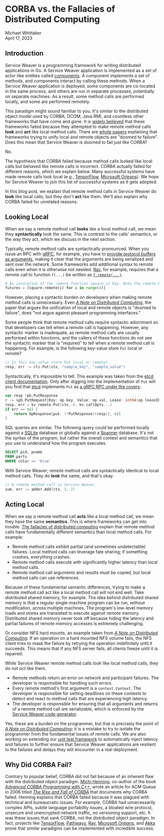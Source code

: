 # CORBA vs. the Fallacies of Distributed Computing

<div class="blog-author">Michael Whittaker</div>
<div class="blog-date">April 17, 2023</div>

## Introduction

Service Weaver is a programming framework for writing distributed applications
in Go. A Service Weaver application is implemented as a set of actor-like
entities called [components][]. A component implements a set of methods, and
components interact by calling these methods. When a Service Weaver application
is deployed, some components are co-located in the same process, and others are
run in separate processes, potentially on separate machines. As a result, some
method calls are performed locally, and some are performed remotely.

This paradigm might sound familiar to you. It's similar to the distributed
object model used by CORBA, DCOM, Java RMI, and countless other frameworks that
have come and gone. It is [widely believed][why_corba_failed] that these
frameworks failed because they attempted to make remote method calls **look**
and **act** like local method calls. There are [whole papers][a_note_on_dc]
explaining that frameworks trying to unify local and remote objects are "doomed
to failure". Does this mean that Service Weaver is doomed to fail just like
CORBA?

No.

The hypothesis that CORBA failed because method calls looked like local calls
but behaved like remote calls is incorrect. CORBA actually failed for different
reasons, which we explain below. Many successful systems have made remote calls
look local (e.g., [TensorFlow][tensorflow], [Microsoft Orleans][orleans]). We
hope for Service Weaver to join this list of successful systems as it gets
adopted.

In this blog post, we explain that remote method calls in Service Weaver do
**look** like local calls, but they don't **act** like them. We'll also explain
why CORBA failed for unrelated reasons.

## Looking Local

When we say a remote method call **looks** like a local method call, we mean
they **syntactically** look the same. This is contrast to the calls' semantics,
or the way they act, which we discuss in the next section.

Typically, remote method calls are syntactically pronounced. When you issue an
RPC with [gRPC][], for example, you have to [provide protocol buffers as
arguments](https://grpc.io/docs/languages/go/basics/#simple-rpc-1), making it
clear that the arguments are being serialized and sent over the network. Some
frameworks add additional syntax to remote calls even when it is otherwise not
needed. [Ray](https://www.ray.io/), for example, requires that a remote call to
function `f(...)` be written as [`f.remote(...)`][ray_remote].

```python
# An invocation of the remote function square in Ray. Note the remote keyword.
futures = [square.remote(i) for i in range(4)]
```

However, placing a syntactic burden on developers when making remote method
calls is unnecessary. Even [*A Note on Distributed Computing*][a_note_on_dc],
the paper that argues the unification of local and remote objects is "doomed to
failure", does "not argue against pleasant programming interfaces."

Some people think that remote method calls require syntactic adornment so that
developers can tell when a remote call is happening. However, any syntactic
marker is inadequate, as remote method calls are usually performed within
functions, and the callers of these functions do not see the syntactic marker
that is "required" to tell when a remote method call is happening. For example,
is the following key-value store `Put` local or remote?

```go
// Is this key-value store Put local or remote?
resp, err := cli.Put(ctx, "sample_key", "sample_value")
```

Syntactically, it's impossible to tell. This example was taken from the [etcd
client documentation][etcd_client]. Only after digging into the implementation
of `Put` will you find that [etcd](https://etcd.io/) implements `Put` as [a gRPC
RPC under the covers][etcd_put]:

```go
var resp *pb.PutResponse
r := &pb.PutRequest{Key: op.key, Value: op.val, Lease: int64(op.leaseID), PrevKv: op.prevKV, IgnoreValue: op.ignoreValue, IgnoreLease: op.ignoreLease}
resp, err = kv.remote.Put(ctx, r, kv.callOpts...)
if err == nil {
    return OpResponse{put: (*PutResponse)(resp)}, nil
}
```

SQL queries are similar. The following query could be performed locally against
a [SQLite](https://sqlite.org/index.html) database or globally against a
[Spanner](https://cloud.google.com/spanner) database. It's not the syntax of the
program, but rather the overall context and semantics that you use to understand
how the program executes.

```sql
SELECT pid, pname
FROM parts
WHERE color == 'blue'
```

With Service Weaver, remote method calls are syntactically identical to local
method calls. They do **look** the same, and that's okay.

```go
// A remote method call in Service Weaver.
sum, err := adder.Add(ctx, 1, 2)
```

## Acting Local

When we say a remote method call **acts** like a local method call, we mean they
have the same **semantics**. This is where frameworks can get into trouble.
[The fallacies of distributed computing][fallacies] explain that remote method
calls have fundamentally different semantics than local method calls. For
example:

- Remote method calls exhibit partial (and sometimes undetectable) failures.
  Local method calls can leverage fate sharing; if something crashes, everything
  crashes.
- Remote method calls execute with significantly higher latency than local
  method calls.
- Remote method call arguments and results must be copied, but local method
  calls can use references.

Because of these fundamental semantic differences, trying to make a remote
method call act like a local method call will not end well. Take distributed
shared memory, for example. The idea behind distributed shared memory is that a
regular single-machine program can be run, without modification, across multiple
machines. The program's low-level memory loads and stores are translated to
execute against remote memory. Distributed shared memory never took off because
hiding the latency and partial failures of remote memory accesses is extremely
challenging.

Or consider NFS hard mounts, an example taken from [*A Note on Distributed
Computing*][a_note_on_dc]. If an operation on a hard mounted NFS volume fails,
the NFS client tries to mask the failure by retrying the operation indefinitely
until it succeeds. This means that if any NFS server fails, all clients
freeze until it is repaired.

While Service Weaver remote method calls *look* like local method calls, they do
not *act* like them.

- Remote methods return an error on network and participant failures.  The
  developer is responsible for handling such errors.
- Every remote method's first argument is a `context.Context`. The
  developer is responsible for setting deadlines on these contexts to detect and
  react to method calls that are experiencing high latency.
- The developer is responsible for ensuring that all arguments and returns of a
  remote method call are serializable, which is enforced by the [Service Weaver
  code generator][generator].

Yes, these are a burden on the programmer, but that is precisely the point of
[*A Note on Distributed Computing*][a_note_on_dc]; it is a mistake to try to
isolate the programmer from the fundamental issues of remote calls. We are also
working on extending our [unit test framework][testing] to automatically inject
latency and failures to further ensure that Service Weaver applications are
resilient to the failures and delays they will encounter in a real deployment.

## Why Did CORBA Fail?

Contrary to popular belief, CORBA did not fail because of an inherent flaw with
the distributed object paradigm. [Michi Henning][michi], co-author of the book
[*Advanced CORBA Programming with C++*][corba_book], wrote an article for ACM
Queue in 2006 titled [*The Rise and Fall of CORBA*][corba_queue] that documents
why CORBA failed. Henning explains that CORBA failed because it was plagued with
technical and bureaucratic issues. For example, CORBA had unnecessarily complex
APIs, subtle language portability issues, a bloated wire protocol, unsecure and
unencrypted network traffic, no versioning support, etc. It was these issues
that sank CORBA, not the distributed object paradigm. In fact, projects like
[TensorFlow][tensorflow], [Pathways][pathways], [Ray][ray], [Microsoft
Orelans][orleans], and [Akka][akka] prove that similar paradigms can be
implemented with incredible success.

[a_note_on_dc]: https://scholar.harvard.edu/files/waldo/files/waldo-94.pdf
[akka]: https://akka.io/
[components]: ../docs.html#components
[corba_book]: https://www.informit.com/store/advanced-corba-programming-with-c-plus-plus-9780201379273
[corba_queue]: https://queue.acm.org/detail.cfm?id=1142044
[etcd_client]: https://pkg.go.dev/go.etcd.io/etcd/client/v3#section-readme
[etcd_put]: https://github.com/etcd-io/etcd/blob/217d183e5a2b2b7e826825f8218b8c4f53590a8f/client/v3/kv.go#L153-L159
[fallacies]: https://en.wikipedia.org/wiki/Fallacies_of_distributed_computing
[gRPC]: https://grpc.io/
[generator]: ../docs.html#weaver-generate
[michi]: http://www.triodia.com/
[orleans]: https://learn.microsoft.com/en-us/dotnet/orleans/overview
[pathways]: https://arxiv.org/pdf/2203.12533.pdf
[ray]: https://www.ray.io/
[ray_remote]: https://docs.ray.io/en/latest/ray-core/walkthrough.html
[tensorflow]: https://www.tensorflow.org/
[testing]: ../docs.html#testing
[why_corba_failed]: https://stackoverflow.com/a/3836026
